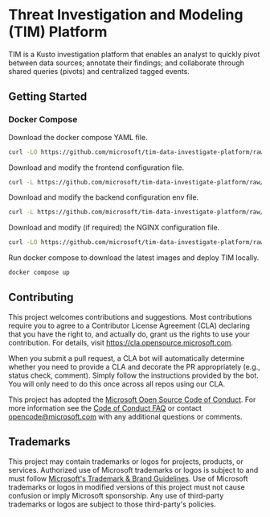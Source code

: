 # Threat Investigation and Modeling (TIM) Platform

TIM is a Kusto investigation platform that enables an analyst to quickly pivot between data sources; annotate their findings; and collaborate through shared queries (pivots) and centralized tagged events.

## Getting Started

### Docker Compose

Download the docker compose YAML file.
```bash
curl -LO https://github.com/microsoft/tim-data-investigate-platform/raw/main/.docker/compose.yaml
```

Download and modify the frontend configuration file.
```bash
curl -L https://github.com/microsoft/tim-data-investigate-platform/raw/main/.docker/config.js.example -o config.js
```

Download and modify the backend configuration env file.
```bash
curl -L https://github.com/microsoft/tim-data-investigate-platform/raw/main/.docker/.env.example -o .env
```

Download and modify (if required) the NGINX configuration file.
```bash
curl -LO https://github.com/microsoft/tim-data-investigate-platform/raw/main/.docker/nginx.conf
```

Run docker compose to download the latest images and deploy TIM locally.
```bash
docker compose up
```

## Contributing

This project welcomes contributions and suggestions.  Most contributions require you to agree to a
Contributor License Agreement (CLA) declaring that you have the right to, and actually do, grant us
the rights to use your contribution. For details, visit https://cla.opensource.microsoft.com.

When you submit a pull request, a CLA bot will automatically determine whether you need to provide
a CLA and decorate the PR appropriately (e.g., status check, comment). Simply follow the instructions
provided by the bot. You will only need to do this once across all repos using our CLA.

This project has adopted the [Microsoft Open Source Code of Conduct](https://opensource.microsoft.com/codeofconduct/).
For more information see the [Code of Conduct FAQ](https://opensource.microsoft.com/codeofconduct/faq/) or
contact [opencode@microsoft.com](mailto:opencode@microsoft.com) with any additional questions or comments.

## Trademarks

This project may contain trademarks or logos for projects, products, or services. Authorized use of Microsoft 
trademarks or logos is subject to and must follow 
[Microsoft's Trademark & Brand Guidelines](https://www.microsoft.com/en-us/legal/intellectualproperty/trademarks/usage/general).
Use of Microsoft trademarks or logos in modified versions of this project must not cause confusion or imply Microsoft sponsorship.
Any use of third-party trademarks or logos are subject to those third-party's policies.
